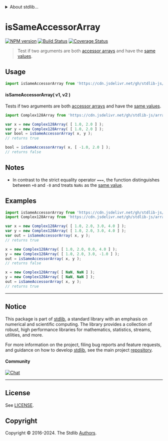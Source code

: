 <!--

@license Apache-2.0

Copyright (c) 2024 The Stdlib Authors.

Licensed under the Apache License, Version 2.0 (the "License");
you may not use this file except in compliance with the License.
You may obtain a copy of the License at

   http://www.apache.org/licenses/LICENSE-2.0

Unless required by applicable law or agreed to in writing, software
distributed under the License is distributed on an "AS IS" BASIS,
WITHOUT WARRANTIES OR CONDITIONS OF ANY KIND, either express or implied.
See the License for the specific language governing permissions and
limitations under the License.

-->


<details>
  <summary>
    About stdlib...
  </summary>
  <p>We believe in a future in which the web is a preferred environment for numerical computation. To help realize this future, we've built stdlib. stdlib is a standard library, with an emphasis on numerical and scientific computation, written in JavaScript (and C) for execution in browsers and in Node.js.</p>
  <p>The library is fully decomposable, being architected in such a way that you can swap out and mix and match APIs and functionality to cater to your exact preferences and use cases.</p>
  <p>When you use stdlib, you can be absolutely certain that you are using the most thorough, rigorous, well-written, studied, documented, tested, measured, and high-quality code out there.</p>
  <p>To join us in bringing numerical computing to the web, get started by checking us out on <a href="https://github.com/stdlib-js/stdlib">GitHub</a>, and please consider <a href="https://opencollective.com/stdlib">financially supporting stdlib</a>. We greatly appreciate your continued support!</p>
</details>

# isSameAccessorArray

[![NPM version][npm-image]][npm-url] [![Build Status][test-image]][test-url] [![Coverage Status][coverage-image]][coverage-url] <!-- [![dependencies][dependencies-image]][dependencies-url] -->

> Test if two arguments are both [accessor arrays][@stdlib/assert/is-accessor-array] and have the [same values][@stdlib/assert/is-same-value].



<section class="usage">

## Usage

```javascript
import isSameAccessorArray from 'https://cdn.jsdelivr.net/gh/stdlib-js/assert-is-same-accessor-array@deno/mod.js';
```

#### isSameAccessorArray( v1, v2 )

Tests if two arguments are both [accessor arrays][@stdlib/assert/is-accessor-array] and have the [same values][@stdlib/assert/is-same-value].

```javascript
import Complex128Array from 'https://cdn.jsdelivr.net/gh/stdlib-js/array-complex128@deno/mod.js';

var x = new Complex128Array( [ 1.0, 2.0 ] );
var y = new Complex128Array( [ 1.0, 2.0 ] );
var bool = isSameAccessorArray( x, y );
// returns true

bool = isSameAccessorArray( x, [ -1.0, 2.0 ] );
// returns false
```

</section>

<!-- /.usage -->

<section class="notes">

## Notes

-   In contrast to the strict equality operator `===`, the function distinguishes between `+0` and `-0` and treats `NaNs` as the [same value][@stdlib/assert/is-same-value].

</section>

<!-- /.notes -->

<section class="examples">

## Examples

<!-- eslint no-undef: "error" -->

```javascript
import isSameAccessorArray from 'https://cdn.jsdelivr.net/gh/stdlib-js/assert-is-same-accessor-array@deno/mod.js';
import Complex128Array from 'https://cdn.jsdelivr.net/gh/stdlib-js/array-complex128@deno/mod.js';

var x = new Complex128Array( [ 1.0, 2.0, 3.0, 4.0 ] );
var y = new Complex128Array( [ 1.0, 2.0, 3.0, 4.0 ] );
var out = isSameAccessorArray( x, y );
// returns true

x = new Complex128Array( [ 1.0, 2.0, 0.0, 4.0 ] );
y = new Complex128Array( [ 1.0, 2.0, 3.0, -1.0 ] );
out = isSameAccessorArray( x, y );
// returns false

x = new Complex128Array( [ NaN, NaN ] );
y = new Complex128Array( [ NaN, NaN ] );
out = isSameAccessorArray( x, y );
// returns true
```

</section>

<!-- /.examples -->

<!-- Section for related `stdlib` packages. Do not manually edit this section, as it is automatically populated. -->

<section class="related">

</section>

<!-- /.related -->

<!-- Section for all links. Make sure to keep an empty line after the `section` element and another before the `/section` close. -->


<section class="main-repo" >

* * *

## Notice

This package is part of [stdlib][stdlib], a standard library with an emphasis on numerical and scientific computing. The library provides a collection of robust, high performance libraries for mathematics, statistics, streams, utilities, and more.

For more information on the project, filing bug reports and feature requests, and guidance on how to develop [stdlib][stdlib], see the main project [repository][stdlib].

#### Community

[![Chat][chat-image]][chat-url]

---

## License

See [LICENSE][stdlib-license].


## Copyright

Copyright &copy; 2016-2024. The Stdlib [Authors][stdlib-authors].

</section>

<!-- /.stdlib -->

<!-- Section for all links. Make sure to keep an empty line after the `section` element and another before the `/section` close. -->

<section class="links">

[npm-image]: http://img.shields.io/npm/v/@stdlib/assert-is-same-accessor-array.svg
[npm-url]: https://npmjs.org/package/@stdlib/assert-is-same-accessor-array

[test-image]: https://github.com/stdlib-js/assert-is-same-accessor-array/actions/workflows/test.yml/badge.svg?branch=main
[test-url]: https://github.com/stdlib-js/assert-is-same-accessor-array/actions/workflows/test.yml?query=branch:main

[coverage-image]: https://img.shields.io/codecov/c/github/stdlib-js/assert-is-same-accessor-array/main.svg
[coverage-url]: https://codecov.io/github/stdlib-js/assert-is-same-accessor-array?branch=main

<!--

[dependencies-image]: https://img.shields.io/david/stdlib-js/assert-is-same-accessor-array.svg
[dependencies-url]: https://david-dm.org/stdlib-js/assert-is-same-accessor-array/main

-->

[chat-image]: https://img.shields.io/gitter/room/stdlib-js/stdlib.svg
[chat-url]: https://app.gitter.im/#/room/#stdlib-js_stdlib:gitter.im

[stdlib]: https://github.com/stdlib-js/stdlib

[stdlib-authors]: https://github.com/stdlib-js/stdlib/graphs/contributors

[umd]: https://github.com/umdjs/umd
[es-module]: https://developer.mozilla.org/en-US/docs/Web/JavaScript/Guide/Modules

[deno-url]: https://github.com/stdlib-js/assert-is-same-accessor-array/tree/deno
[deno-readme]: https://github.com/stdlib-js/assert-is-same-accessor-array/blob/deno/README.md
[umd-url]: https://github.com/stdlib-js/assert-is-same-accessor-array/tree/umd
[umd-readme]: https://github.com/stdlib-js/assert-is-same-accessor-array/blob/umd/README.md
[esm-url]: https://github.com/stdlib-js/assert-is-same-accessor-array/tree/esm
[esm-readme]: https://github.com/stdlib-js/assert-is-same-accessor-array/blob/esm/README.md
[branches-url]: https://github.com/stdlib-js/assert-is-same-accessor-array/blob/main/branches.md

[stdlib-license]: https://raw.githubusercontent.com/stdlib-js/assert-is-same-accessor-array/main/LICENSE

[@stdlib/assert/is-same-value]: https://github.com/stdlib-js/assert-is-same-value/tree/deno

[@stdlib/assert/is-accessor-array]: https://github.com/stdlib-js/assert-is-accessor-array/tree/deno

<!-- <related-links> -->

<!-- </related-links> -->

</section>

<!-- /.links -->
